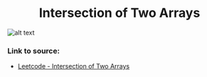 <h1 align="center">Intersection of Two Arrays</h1>

![alt text](https://images2.imgbox.com/7f/78/EFBIybe7_o.png?raw=true)

### Link to source: 
- <a href="https://leetcode.com/problems/intersection-of-two-arrays/">Leetcode - Intersection of Two Arrays</a>

